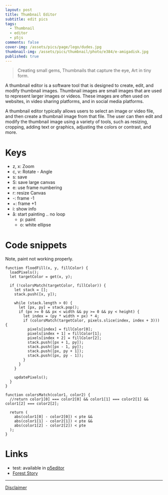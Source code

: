 ```yaml
---
layout: post
title: Thumbnail Editor
subtitle: edit pics
tags:
  - Thumbnail
  - editor
  - p5js
comments: false
cover-img: /assets/pics/page/lego/dudes.jpg
thumbnail-img: /assets/pics/thumbnail/photo/e384/e-amigadisk.jpg
published: true
---
```



> Creating small gems,
Thumbnails that capture the eye,
Art in tiny form.


<script src="https://cdnjs.cloudflare.com/ajax/libs/p5.js/1.1.9/p5.js"></script>
<!-- <script src="https://cdnjs.cloudflare.com/ajax/libs/p5.js/1.1.9/addons/p5.sound.min.js"></script> -->
<script src="https://cdnjs.cloudflare.com/ajax/libs/p5.js/0.7.2/addons/p5.dom.min.js"></script> 
<div id="sketch-holder-jt-xml"></div>

<script>

//dom // this probably needed if objects created in js

// P5editor experiments: https://editor.p5js.org/haques/sketches/uVHB7Bf4a  231001


window.addEventListener('keydown', function(e) {
  if(e.keyCode == 32 && e.target == document.body) {
    e.preventDefault();
  }
});


// space 32: https://stackoverflow.com/questions/22559830/html-prevent-space-bar-from-scrolling-page
// https://stackoverflow.com/questions/18522864/disable-scroll-down-when-spacebar-is-pressed-on-firefox/18525368


// based on assets/local_imageModification.html
// ta.dm 2023 thumbnail editor
// 1.9.2023: 1080 x 1080 added Instagram Post	1080 x 1080 (1:1 ratio)
// .........................................................

// tallennus manual
// key: e
var enabletallennusnimi = false;
var tallennusnimi = "pic";
var tallennusnumero = 1;
var niminum = 1;

let input;
let img;
var tiedostonimi = "";
var z0 = 0.7; // 0.7;
var z;p5
var x = 0;
var y = 0;
var a = 0;
let iw = 384;
let ih = 384;
var nayta = true;
var tallenna = false;
var tallennaS = false;
var canvaskoko = 1;

// copy
// var copyteksti = "\u00A9 ta.dm 2023";

// Create a new Date object
let currentDate = new Date();

// Get the current year
let currentYear = currentDate.getFullYear();

var copyteksti = "\u00A9      " + currentYear;
var copyteksti2 = "talon\nendm" 
var copynum = 1;
var copysize = 14;
var infotekstisize = 16;

var fillColor = [255, 255, 255]; // Fill color (red in RGB)
var pte = 100; // 50;
var piirra = true;


let lc; // largeCanvas;


// called once
function setup() {

//createCanvas(640, 640);

  lc = createGraphics(3840, 2160);

  const canvas = createCanvas(iw, ih);
  canvas.parent('sketch-holder-jt-xml')
  input = createFileInput(handleFile);
  input.position(0, ih + 200);
  z = z0;
  // const canvas = createCanvas(windowWidth*0.7, 400);
  // canvas.parent('sketch-holder-jt-xml')
  
  frameRate(30); // no need to have 60.
}

function draw() {
  
  
  if (piirra) {
  
  background(155);
  
  
  if (img) {
    
    push();
    translate(x,y);
    rotate(a);

    scale(z);  // Scale the image by zoom factor 'z'

    // image(img, 0, 0, img.width*z, img.height*z); // , width, height);
    image(img, 0, 0, img.width, img.height); 
    pop();


    lc.push();  // Save the current state of lc (so transformations don't affect future drawing)
    lc.translate(x, y);  // Apply the same translation
    lc.rotate(a);  // Apply the same rotation
    lc.scale(z);  // Apply the same scaling

    lc.image(img, 0, 0, lc.width, lc.height);

    lc.pop();  // Restore previous state of lc
    
  }
  
  
  
  
  textSize(copysize);
  textAlign(RIGHT,BOTTOM);
  fill(30);
  text(copyteksti, iw-1-2,ih-1);
  fill(150,150);
  text(copyteksti, iw-2,ih);
  
  textSize(copysize/2+1);
  textAlign(CENTER,BOTTOM);
  fill(30);
  text(copyteksti2, iw-1-2-44,ih-1);
  fill(150,150);
  text(copyteksti2, iw-2-44,ih);
  
  if (nayta & tiedostonimi != "" & !tallenna) {
    textAlign(LEFT,TOP);
    fill(50,150);
    textSize(infotekstisize);
    
    let le = round(img.width*z);
    let ko = round(img.height*z);
    let infonaytateksti = x + "," + y + ":(" + le + "," + ko +") zoom: " + round(z*100) + "%" + " (c" + canvaskoko + ": " + iw + "x" + ih + ")";
    
  if (enabletallennusnimi) {
    infonaytateksti = infonaytateksti + " framesave:" + "e-" + tallennusnimi + zeroPad(tallennusnumero, 4);
  }

    text(infonaytateksti, 0, 0);
    
    if (iw>le+x | ih>ko+y | x>0 | y>0) {
      fill(255,0,0);
    } else {
      fill(0,255,0);
    }
    text(infonaytateksti, 1, 1);
  }


  }

  if (tallenna) {
    tallenna = false;

  if (tallennaS) {
    tallennaS = false;
       if (enabletallennusnimi) {
      saveCanvas(lc,
        "large-" + tallennusnimi + "-" + zeroPad(tallennusnumero, 4),
        "jpg"
      );
    } else {
      saveCanvas(lc, "large-" + tiedostonimi, "jpg");
    }
  } else {

       if (enabletallennusnimi) {
      saveCanvas(
        "e-" + tallennusnimi + "-" + zeroPad(tallennusnumero, 4),
        "jpg"
      );
    } else {
      saveCanvas("e-" + tiedostonimi, "jpg");
    }
  }
  }


}


// https://stackoverflow.com/questions/2998784/how-to-output-numbers-with-leading-zeros-in-javascript
function zeroPad(num, places) {
  var zero = places - num.toString().length + 1;
  return Array(+(zero > 0 && zero)).join("0") + num;
}


function handleFile(file) {
  print(file);
  tiedostonimi = file.name;
  print(tiedostonimi);
  x = 0;
  y = 0;
  z = z0;
  a = 0;
  if (file.type === 'image') {
    img = createImg(file.data, '');
    img.hide();
  } else {
    img = null;
  }
}

function keyPressed() {

 if (key == 'e') {
    enabletallennusnimi = !enabletallennusnimi;
  }

  if (key == 'z') {
    z = z - 0.05;
  }
  if (key == 'x') {
    z = z + 0.05;
  }
   if (key == 'c') {
    a = a - 0.01;
  }
  if (key == 'v') {
    a = a + 0.01;
  }

  if (key == 'o') { // 112 is the key code for F1
    //console.log('F1 key is pressed');
    // Perform actions when F1 is pressed
    fill(255);
    noStroke();
    ellipse(mouseX, mouseY, 40, 40);
    
  }
  
  if (key == 'i') {
    nayta = !nayta;
  }

  if (key == "w") {
    // watermark

    let maxcopynum = 4;

    copynum = copynum + 1;
    if (copynum > maxcopynum) copynum = 1;

    if (copynum == 1) {
      // copyteksti = "\u00A9      currentYear";
      copyteksti2 = "talon\nendm" 
    } else if (copynum == 2) {
      //copyteksti = "\u00A9      2023";
      copyteksti2 = "vaaka\nruode" 
    } else if (copynum == 3) {
      //copyteksti = "\u00A9      2023";
      copyteksti2 = "rafla\nsafka" 
    } else {
      copyteksti = "";
      copyteksti2 = ""; 
    }
  }


  if (key == "t") {
    // tallennusnimi

    let maxniminum = 4;

    niminum = niminum + 1;
    if (niminum > maxniminum) niminum = 1;

    if (niminum == 1) {
      tallennusnimi = "pic";
    } else if (niminum == 2) {
      tallennusnimi = "art";
    } else if (niminum == 3) {
      tallennusnimi = "vaaka";
    } else {
      tallennusnimi = "";
    }
  }

  if (key == 'å') {
    piirra = !piirra;
  }

  if (key == 'p') {
    floodFill(mouseX, mouseY, fillColor);
  }

  if (key == "r") {

    let maxcanvasmaara = 9;

    canvaskoko = canvaskoko + 1;
    if (canvaskoko > maxcanvasmaara) canvaskoko = 1;

    if (canvaskoko == 1) {
      iw = 384;
      ih = 384;
      resizeCanvas(iw, ih);
    } else if (canvaskoko == 2) {
      iw = 640;
      ih = 384;
      resizeCanvas(iw, ih);
    } else if (canvaskoko == 3) {
      iw = 384;
      ih = 640;
      resizeCanvas(iw, ih);
    } else if (canvaskoko == 4) {
      iw = 640;
      ih = 640;
      resizeCanvas(iw, ih);

    } else if (canvaskoko == 5) {
      iw = 1024;
      ih = 384;
      resizeCanvas(iw, ih);
    } else if (canvaskoko == 6) {
      iw = 1024;
      ih = 1024;
      resizeCanvas(iw, ih);
    } else if (canvaskoko == 7) {
      iw = 1080;
      ih = 1080;
      resizeCanvas(iw, ih);
    } else if (canvaskoko == 8) {
      iw = 3840/5;
      ih = 2160/5;
      resizeCanvas(iw, ih);
    } else {
      resizeCanvas(lc.width, lc.height);
    }
  }

  if (key == "-") {
    tallennusnumero = tallennusnumero - 1;
  }
  if (key == "+") {
    tallennusnumero = tallennusnumero + 1;
  }

  if (key == "s") {
    // saveCanvas('auringonkukka', 'jpg');
    // saveCanvas("e-" + tiedostonimi, 'jpg');
    tallenna = true;
    tallennaS = false;
    //saveCanvas("e-" + tiedostonimi, 'jpg');
  }


  if (key == 'S') {
    // saveCanvas('auringonkukka', 'jpg');
    // saveCanvas("e-" + tiedostonimi, 'jpg');
    tallenna = true;
    tallennaS = true;
    //saveCanvas("e-" + tiedostonimi, 'jpg');
  }
  if (key == 'a') {
    // saveCanvas('auringonkukka', 'jpg');
    // saveCanvas("e-" + tiedostonimi, 'jpg');
    //saveCanvas("a-" + tiedostonimi, 'jpg');
  }
}

function mouseDragged() {
  x = x - (pmouseX - mouseX);
  y = y - (pmouseY - mouseY);
}

function floodFill(x, y, fillColor) {
  loadPixels();
  let targetColor = get(x, y);

  if (!colorsMatch(targetColor, fillColor)) {
    let stack = [];
    stack.push([x, y]);

    while (stack.length > 0) {
      let [px, py] = stack.pop();
      if (px >= 0 && px < width && py >= 0 && py < height) {
        let index = (py * width + px) * 4;
        if (colorsMatch(targetColor, pixels.slice(index, index + 3))) {
          pixels[index] = fillColor[0];
          pixels[index + 1] = fillColor[1];
          pixels[index + 2] = fillColor[2];
          stack.push([px + 1, py]);
          stack.push([px - 1, py]);
          stack.push([px, py + 1]);
          stack.push([px, py - 1]);
        }
      }
    }

    updatePixels();
  }
}

function colorsMatch(color1, color2) {
  //return color1[0] === color2[0] && color1[1] === color2[1] && color1[2] === color2[2];
  
  return (abs(color1[0] - color2[0]) < pte) && 
          (abs(color1[1] - color2[1])<pte) && 
    (abs(color1[2] - color2[2])<pte);
  
}



// https://github.com/jekyll/jemoji
// If you are using a Jekyll version less than 3.5.0, use the gems key instead of plugins.

</script>


A thumbnail editor is a software tool that is designed to create, edit, and modify thumbnail images. Thumbnail images are small images that are used to represent larger images or videos. These images are often used on websites, in video sharing platforms, and in social media platforms.

A thumbnail editor typically allows users to select an image or video file, and then create a thumbnail image from that file. The user can then edit and modify the thumbnail image using a variety of tools, such as resizing, cropping, adding text or graphics, adjusting the colors or contrast, and more.


# Keys

- z, x: Zoom
- c, v: Rotate - Angle
- s: save
- S: save large canvas
- e: use frame numbering
- r: resize Canvas
- -: frame -1
- +: frame +1
- i: show info
- å: start painting .. no loop
  - p: paint
  - o: white ellipse


# Code snippets

Note, paint not working properly.

~~~
function floodFill(x, y, fillColor) {
  loadPixels();
  let targetColor = get(x, y);

  if (!colorsMatch(targetColor, fillColor)) {
    let stack = [];
    stack.push([x, y]);

    while (stack.length > 0) {
      let [px, py] = stack.pop();
      if (px >= 0 && px < width && py >= 0 && py < height) {
        let index = (py * width + px) * 4;
        if (colorsMatch(targetColor, pixels.slice(index, index + 3))) {
          pixels[index] = fillColor[0];
          pixels[index + 1] = fillColor[1];
          pixels[index + 2] = fillColor[2];
          stack.push([px + 1, py]);
          stack.push([px - 1, py]);
          stack.push([px, py + 1]);
          stack.push([px, py - 1]);
        }
      }
    }

    updatePixels();
  }
}
~~~


~~~
function colorsMatch(color1, color2) {
  //return color1[0] === color2[0] && color1[1] === color2[1] && color1[2] === color2[2];

  return (
    abs(color1[0] - color2[0]) < pte &&
    abs(color1[1] - color2[1]) < pte &&
    abs(color1[2] - color2[2]) < pte
  );
}
~~~

# Links

- test: available in [p5editor](https://editor.p5js.org/haques/sketches/c821CzPas)
- [Forest Story](https://talonendm.github.io/ballrotation/foreststory/)

---

[Disclaimer](https://talonendm.github.io/disclaimer)


